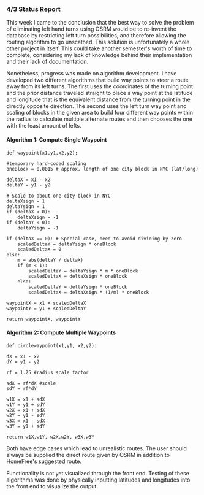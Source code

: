 ### 4/3 Status Report


This week I came to the conclusion that the best way to solve the problem of
eliminating left hand turns using OSRM would be to re-invent the database by
restricting left turn possibilities, and therefore allowing the routing
algorithm to go unscathed. This solution is unfortunately a whole other project
in itself. This could take another semester's worth of time to complete,
considering my lack of knowledge behind their implementation and their lack
of documentation.

Nonetheless, progress was made on algorithm development. I have developed two
different algorithms that build way points to steer a route away from its
left turns. The first uses the coordinates of the turning point and the
prior distance traveled straight to place a way point at the latitude and
longitude that is the equivalent distance from the turning point in the
directly opposite direction. The second uses the left turn way point and
scaling of blocks in the given area to build four different way points within
the radius to calculate multiple alternate routes and then chooses the one
with the least amount of lefts.

#### Algorithm 1: Compute Single Waypoint
    def waypoint(x1,y1,x2,y2);

    #temporary hard-coded scaling
    oneBlock = 0.0015 # approx. length of one city block in NYC (lat/long)

    deltaX = x1 - x2
    deltaY = y1 - y2

    # Scale to about one city block in NYC
    deltaXsign = 1
    deltaYsign = 1
    if (deltaX < 0):
        deltaXsign = -1
    if (deltaY < 0):
        deltaYsign = -1

    if (deltaX == 0): # Special case, need to avoid dividing by zero
        scaledDeltaY = deltaYsign * oneBlock
        scaledDeltaX = 0
    else:
        m = abs(deltaY / deltaX)
        if (m < 1):
            scaledDeltaY = deltaYsign * m * oneBlock
            scaledDeltaX = deltaXsign * oneBlock
        else:
            scaledDeltaY = deltaYsign * oneBlock
            scaledDeltaX = deltaXsign * (1/m) * oneBlock

    waypointX = x1 + scaledDeltaX
    waypointY = y1 + scaledDeltaY

    return waypointX, waypointY


#### Algorithm 2: Compute Multiple Waypoints
    def circlewaypoint(x1,y1, x2,y2):

    dX = x1 - x2
    dY = y1 - y2

    rf = 1.25 #radius scale factor

    sdX = rf*dX #scale
    sdY = rf*dY

    w1X = x1 + sdX
    w1Y = y1 + sdY
    w2X = x1 + sdX
    w2Y = y1 - sdY
    w3X = x1 - sdX
    w3Y = y1 + sdY

    return w1X,w1Y, w2X,w2Y, w3X,w3Y

Both have edge cases which lead to unrealistic routes. The user should
always be supplied the direct route given by OSRM in addition to HomeFree's
suggested route.

Functionality is not yet visualized through the front end. Testing of
these algorithms was done by physically inputting latitudes and longitudes into the front end to visualize the output.
